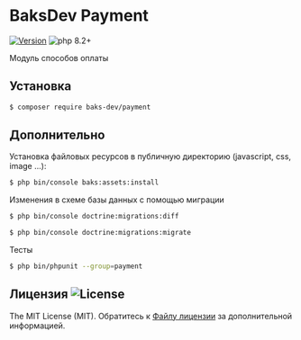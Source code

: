 # BaksDev Payment

[![Version](https://img.shields.io/badge/version-7.0.11-blue)](https://github.com/baks-dev/payment/releases)
![php 8.2+](https://img.shields.io/badge/php-min%208.1-red.svg)

Модуль способов оплаты

## Установка

``` bash
$ composer require baks-dev/payment
```

## Дополнительно

Установка файловых ресурсов в публичную директорию (javascript, css, image ...):

``` bash
$ php bin/console baks:assets:install
```

Изменения в схеме базы данных с помощью миграции

``` bash
$ php bin/console doctrine:migrations:diff

$ php bin/console doctrine:migrations:migrate
```

Тесты

``` bash
$ php bin/phpunit --group=payment
```


## Лицензия ![License](https://img.shields.io/badge/MIT-green)

The MIT License (MIT). Обратитесь к [Файлу лицензии](LICENSE.md) за дополнительной информацией.

